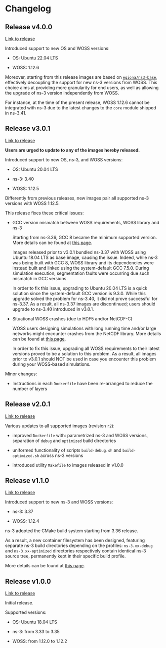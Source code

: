 # Changelog

## Release v4.0.0

[Link to release][v400]

Introduced support to new OS and WOSS versions:

- OS: Ubuntu 22.04 LTS

- WOSS: 1.12.6

Moreover, starting from this release images are based on [`egiona/ns3-base`][ns3-base], effectively decoupling the support for new ns-3 versions from WOSS.
This choice aims at providing more granularity for end users, as well as allowing the upgrade of ns-3 version independently from WOSS.

For instance, at the time of the present release, WOSS 1.12.6 cannot be integrated with ns-3 due to the latest changes to the `core` module shipped in ns-3.41.

## Release v3.0.1

[Link to release][v301]

**Users are urged to update to any of the images hereby released.**

Introduced support to new OS, ns-3, and WOSS versions:

- OS: Ubuntu 20.04 LTS

- ns-3: 3.40

- WOSS: 1.12.5

Differently from previous releases, new images pair all supported ns-3 versions with WOSS 1.12.5.

This release fixes these critical issues:

- GCC version mismatch between WOSS requirements, WOSS library and ns-3

    Starting from ns-3.36, GCC 8 became the minimum supported version.
    More details can be found at [this page][gcc-8-issue]. 
    
    Images released prior to v3.0.1 bundled ns-3.37 with WOSS using Ubuntu 18.04 LTS as base image, causing the issue.
    Indeed, while ns-3 was being built with GCC 8, WOSS library and its dependencies were instead built and linked using the system-default GCC 7.5.0.
    During simulation execution, segmentation faults were occurring due such mismatch in GCC versions.

    In order to fix this issue, upgrading to Ubuntu 20.04 LTS is a quick solution since the system-default GCC version is 9.3.0.
    While this upgrade solved the problem for ns-3.40, it did not prove successful for ns-3.37.
    As a result, all ns-3.37 images are discontinued; users should upgrade to ns-3.40 introduced in v3.0.1.

- Situational WOSS crashes (due to HDF5 and/or NetCDF-C)

    WOSS users designing simulations with long running time and/or large networks might encounter crashes from the NetCDF library.
    More details can be found at [this page][woss-netcdf-crash].

    In order to fix this issue, upgrading all WOSS requirements to their latest versions proved to be a solution to this problem.
    As a result, all images prior to v3.0.1 should NOT be used in case you encounter this problem during your WOSS-based simulations.

Minor changes:

- Instructions in each `Dockerfile` have been re-arranged to reduce the number of layers

## Release v2.0.1

[Link to release][v201]

Various updates to all supported images (revision `r2`):

- improved `Dockerfile` with: parametrized ns-3 and WOSS versions, separation of `debug` and `optimized` build directories

- uniformed functionality of scripts `build-debug.sh` and `build-optimized.sh` across ns-3 versions

- introduced utility `Makefile` to images released in v1.0.0

## Release v1.1.0

[Link to release][v110]

Introduced support to new ns-3 and WOSS versions:

- ns-3: 3.37

- WOSS: 1.12.4

ns-3 adopted the CMake build system starting from 3.36 release.

As a result, a new container filesystem has been designed, featuring separate ns-3 build directories depending on the profiles: `ns-3.xx-debug` and `ns-3.xx-optimized` directories respectively contain identical ns-3 source tree, permanently kept in their specific build profile.

More details can be found at [this page][ns3-cmake].

## Release v1.0.0

[Link to release][v100]

Initial release.

Supported versions:

- OS: Ubuntu 18.04 LTS

- ns-3: from 3.33 to 3.35

- WOSS: from 1.12.0 to 1.12.2



<!--- Releases --->
[v100]: https://github.com/SENSES-Lab-Sapienza/ns3-woss-docker/releases/tag/v1.0.0
[v110]: https://github.com/SENSES-Lab-Sapienza/ns3-woss-docker/releases/tag/v1.1.0
[v201]: https://github.com/SENSES-Lab-Sapienza/ns3-woss-docker/releases/tag/v2.0.1
[v301]: https://github.com/SENSES-Lab-Sapienza/ns3-woss-docker/releases/tag/v3.0.1
[v400]: https://github.com/emanuelegiona/ns3-woss-docker/releases/tag/v4.0.0

<!--- v1.1.0 --->
[ns3-cmake]: https://www.nsnam.org/docs/manual/html/working-with-cmake.html

<!--- v3.0.1 --->
[gcc-8-issue]: https://gitlab.com/nsnam/ns-3-dev/-/blob/ns-3.36/RELEASE_NOTES.md#release-336
[woss-netcdf-crash]: https://github.com/MetalKnight/woss-ns3/issues/43#event-10588536371

<!-- v4.0.0 -->
[ns3-base]: https://github.com/emanuelegiona/ns3-base-docker/
